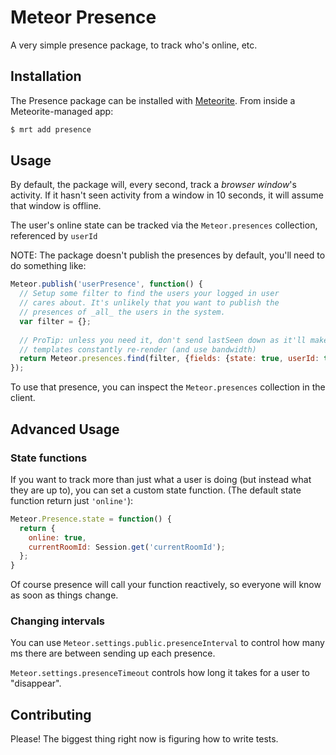 # Meteor Presence

A very simple presence package, to track who's online, etc.

## Installation

The Presence package can be installed with [Meteorite](https://github.com/oortcloud/meteorite/). From inside a Meteorite-managed app:

``` sh
$ mrt add presence
```

## Usage

By default, the package will, every second, track a _browser window_'s activity. If it hasn't seen activity from a window in 10 seconds, it will assume that window is offline.

The user's online state can be tracked via the `Meteor.presences` collection, referenced by `userId`

NOTE: The package doesn't publish the presences by default, you'll need to do something like:
```js
Meteor.publish('userPresence', function() {
  // Setup some filter to find the users your logged in user
  // cares about. It's unlikely that you want to publish the 
  // presences of _all_ the users in the system.
  var filter = {}; 
  
  // ProTip: unless you need it, don't send lastSeen down as it'll make your 
  // templates constantly re-render (and use bandwidth)
  return Meteor.presences.find(filter, {fields: {state: true, userId: true}});
});
```

To use that presence, you can inspect the `Meteor.presences` collection in the client.

## Advanced Usage

### State functions

If you want to track more than just what a user is doing (but instead what they are up to), you can set a custom state function. (The default state function return just `'online'`):

```js
Meteor.Presence.state = function() {
  return {
    online: true,
    currentRoomId: Session.get('currentRoomId');
  };
}
```

Of course presence will call your function reactively, so everyone will know as soon as things change.

### Changing intervals

You can use `Meteor.settings.public.presenceInterval` to control how many ms there are between sending up each presence.

`Meteor.settings.presenceTimeout` controls how long it takes for a user to "disappear".

## Contributing

Please! The biggest thing right now is figuring how to write tests.